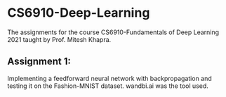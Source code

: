 # CS6910-Deep-Learning
The assignments for the course CS6910-Fundamentals of Deep Learning 2021 taught by Prof. Mitesh Khapra.

## Assignment 1:
Implementing a feedforward neural network with backpropagation and testing it on the Fashion-MNIST dataset. wandbi.ai was the tool used.
